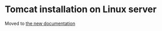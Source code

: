 Tomcat installation on Linux server
===================================

Moved to [the new documentation](https://documentation.simplicite.io/documentation/operation/tomcat-installation-linux)